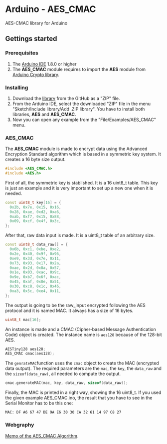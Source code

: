 # Arduino - AES_CMAC
AES-CMAC library for Arduino

## Gettings started

### Prerequisites
1. The [Arduino IDE](http://www.arduino.cc) 1.8.0 or higher
2. The **AES_CMAC** module requires to import the **AES** module from [Arduino Crypto library](https://www.arduino.cc/reference/en/libraries/crypto/).

### Installing
1. Download the [library](https://github.com/IndustrialShields/arduino-AES_CMAC) from the GitHub as a "ZIP" file.
2. From the Arduino IDE, select the downloaded "ZIP" file in the menu "Sketch/Include library/Add .ZIP library". You have to install both libraries, **AES** and **AES_CMAC**.
3. Now you can open any example from the "File/Examples/AES_CMAC" menu.

### AES_CMAC
The **AES_CMAC** module is made to encrypt data using the Advanced Encryption Standard algorithm which is based in a symmetric key system. It creates a 16 byte size output.
```c++
#include <AES_CMAC.h>
#include <AES.h>
```
First of all, the symmetric key is stablished. It is a 16 uint8_t table. This key is just an example and it is very important to set up a new one when it is needed. 
```c++
const uint8_t key[16] = {
  0x2b, 0x7e, 0x15, 0x16,
  0x28, 0xae, 0xd2, 0xa6,
  0xab, 0xf7, 0x15, 0x88,
  0x09, 0xcf, 0x4f, 0x3c,
};
```

After that, raw data input is made. It is a uint8_t table of an arbitrary size.
```c++
const uint8_t data_raw[] = {
  0x6b, 0xc1, 0xbe, 0xe2,
  0x2e, 0x40, 0x9f, 0x96,
  0xe9, 0x3d, 0x7e, 0x11,
  0x73, 0x93, 0x17, 0x2a,
  0xae, 0x2d, 0x8a, 0x57,
  0x1e, 0x03, 0xac, 0x9c,
  0x9e, 0xb7, 0x6f, 0xac,
  0x45, 0xaf, 0x8e, 0x51,
  0x30, 0xc8, 0x1c, 0x46,
  0xa3, 0x5c, 0xe4, 0x11,
};
```

The output is going to be the raw_input encrypted following the AES protocol and it is named MAC. It always has a size of 16 bytes.
```c++
uint8_t mac[16];
```

An instance is made and a CMAC (Cipher-based Message Authentication Code) object is created. The instance name is `aes128` because of the 128-bit AES.
```c++
AESTiny128 aes128;
AES_CMAC cmac(aes128);
```

The `genrateMAC`function uses the `cmac` object to create the MAC (encrypted data output). The required parameters are the `mac`, the `key`, the `data_raw` and the `sizeof(data_raw)`, all needed to compute the output. 
```c++
cmac.generateMAC(mac, key, data_raw, sizeof(data_raw));
```

Finally, the MAC is printed in a right way, showing the 16 uint8_t. If you used the given example AES_CMAC.ino, the result that you have to see in the Serial Monitor has to be this one:
```plaintext
MAC: DF A6 67 47 DE 9A E6 30 30 CA 32 61 14 97 C8 27
```

### Webgraphy
[Memo of the AES_CMAC Algorithm](https://tools.ietf.org/html/rfc4493#section-4).
